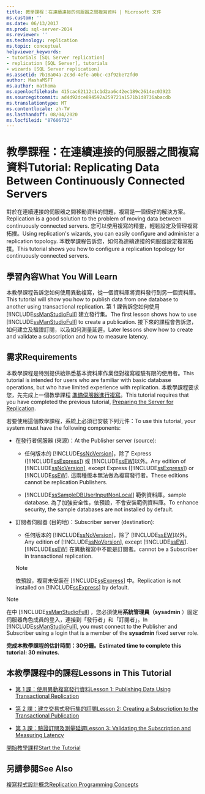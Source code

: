 ```yaml
---
title: 教學課程：在連續連接的伺服器之間複寫資料 | Microsoft 文件
ms.custom: ''
ms.date: 06/13/2017
ms.prod: sql-server-2014
ms.reviewer: ''
ms.technology: replication
ms.topic: conceptual
helpviewer_keywords:
- tutorials [SQL Server replication]
- replication [SQL Server], tutorials
- wizards [SQL Server replication]
ms.assetid: 7b18a04a-2c3d-4efe-a0bc-c3f92be72fd0
author: MashaMSFT
ms.author: mathoma
ms.openlocfilehash: 415cac62112c1c1d2aa6c42ec189c2614ec03923
ms.sourcegitcommit: ad4d92dce894592a259721a1571b1d8736abacdb
ms.translationtype: MT
ms.contentlocale: zh-TW
ms.lasthandoff: 08/04/2020
ms.locfileid: "87606732"
---
```

# <a name="tutorial-replicating-data-between-continuously-connected-servers"></a><span data-ttu-id="d21bc-102">教學課程：在連續連接的伺服器之間複寫資料</span><span class="sxs-lookup"><span data-stu-id="d21bc-102">Tutorial: Replicating Data Between Continuously Connected Servers</span></span>
  <span data-ttu-id="d21bc-103">對於在連續連接的伺服器之間移動資料的問題，複寫是一個很好的解決方案。</span><span class="sxs-lookup"><span data-stu-id="d21bc-103">Replication is a good solution to the problem of moving data between continuously connected servers.</span></span> <span data-ttu-id="d21bc-104">您可以使用複寫的精靈，輕鬆設定及管理複寫拓撲。</span><span class="sxs-lookup"><span data-stu-id="d21bc-104">Using replication's wizards, you can easily configure and administer a replication topology.</span></span> <span data-ttu-id="d21bc-105">本教學課程告訴您，如何為連續連接的伺服器設定複寫拓撲。</span><span class="sxs-lookup"><span data-stu-id="d21bc-105">This tutorial shows you how to configure a replication topology for continuously connected servers.</span></span>  
  
## <a name="what-you-will-learn"></a><span data-ttu-id="d21bc-106">學習內容</span><span class="sxs-lookup"><span data-stu-id="d21bc-106">What You Will Learn</span></span>  
 <span data-ttu-id="d21bc-107">本教學課程告訴您如何使用異動複寫，從一個資料庫將資料發行到另一個資料庫。</span><span class="sxs-lookup"><span data-stu-id="d21bc-107">This tutorial will show you how to publish data from one database to another using transactional replication.</span></span> <span data-ttu-id="d21bc-108">第 1 課告訴您如何使用 [!INCLUDE[ssManStudioFull](../../includes/ssmanstudiofull-md.md)] 建立發行集。</span><span class="sxs-lookup"><span data-stu-id="d21bc-108">The first lesson shows how to use [!INCLUDE[ssManStudioFull](../../includes/ssmanstudiofull-md.md)] to create a publication.</span></span> <span data-ttu-id="d21bc-109">接下來的課程會告訴您，如何建立及驗證訂閱，以及如何測量延遲。</span><span class="sxs-lookup"><span data-stu-id="d21bc-109">Later lessons show how to create and validate a subscription and how to measure latency.</span></span>  
  
## <a name="requirements"></a><span data-ttu-id="d21bc-110">需求</span><span class="sxs-lookup"><span data-stu-id="d21bc-110">Requirements</span></span>  
 <span data-ttu-id="d21bc-111">本教學課程是特別提供給熟悉基本資料庫作業但對複寫經驗有限的使用者。</span><span class="sxs-lookup"><span data-stu-id="d21bc-111">This tutorial is intended for users who are familiar with basic database operations, but who have limited experience with replication.</span></span> <span data-ttu-id="d21bc-112">本教學課程要求您，先完成上一個教學課程 [準備伺服器進行複寫](tutorial-preparing-the-server-for-replication.md)。</span><span class="sxs-lookup"><span data-stu-id="d21bc-112">This tutorial requires that you have completed the previous tutorial, [Preparing the Server for Replication](tutorial-preparing-the-server-for-replication.md).</span></span>  
  
 <span data-ttu-id="d21bc-113">若要使用這個教學課程，系統上必須已安裝下列元件：</span><span class="sxs-lookup"><span data-stu-id="d21bc-113">To use this tutorial, your system must have the following components:</span></span>  
  
-   <span data-ttu-id="d21bc-114">在發行者伺服器 (來源)：</span><span class="sxs-lookup"><span data-stu-id="d21bc-114">At the Publisher server (source):</span></span>  
  
    -   <span data-ttu-id="d21bc-115">任何版本的 [!INCLUDE[ssNoVersion](../../includes/ssnoversion-md.md)]，除了 Express ([!INCLUDE[ssExpress](../../includes/ssexpress-md.md)]) 或 [!INCLUDE[ssEW](../../includes/ssew-md.md)]以外。</span><span class="sxs-lookup"><span data-stu-id="d21bc-115">Any edition of [!INCLUDE[ssNoVersion](../../includes/ssnoversion-md.md)], except Express ([!INCLUDE[ssExpress](../../includes/ssexpress-md.md)]) or [!INCLUDE[ssEW](../../includes/ssew-md.md)].</span></span> <span data-ttu-id="d21bc-116">這兩種版本無法做為複寫發行者。</span><span class="sxs-lookup"><span data-stu-id="d21bc-116">These editions cannot be replication Publishers.</span></span>  
  
    -   [!INCLUDE[ssSampleDBUserInputNonLocal](../../includes/sssampledbuserinputnonlocal-md.md)] <span data-ttu-id="d21bc-117">範例資料庫。</span><span class="sxs-lookup"><span data-stu-id="d21bc-117">sample database.</span></span> <span data-ttu-id="d21bc-118">為了加強安全性，依預設，不會安裝範例資料庫。</span><span class="sxs-lookup"><span data-stu-id="d21bc-118">To enhance security, the sample databases are not installed by default.</span></span>  
  
-   <span data-ttu-id="d21bc-119">訂閱者伺服器 (目的地)：</span><span class="sxs-lookup"><span data-stu-id="d21bc-119">Subscriber server (destination):</span></span>  
  
    -   <span data-ttu-id="d21bc-120">任何版本的 [!INCLUDE[ssNoVersion](../../includes/ssnoversion-md.md)]，除了 [!INCLUDE[ssEW](../../includes/ssew-md.md)]以外。</span><span class="sxs-lookup"><span data-stu-id="d21bc-120">Any edition of [!INCLUDE[ssNoVersion](../../includes/ssnoversion-md.md)], except [!INCLUDE[ssEW](../../includes/ssew-md.md)].</span></span> [!INCLUDE[ssEW](../../includes/ssew-md.md)] <span data-ttu-id="d21bc-121">在異動複寫中不能是訂閱者。</span><span class="sxs-lookup"><span data-stu-id="d21bc-121">cannot be a Subscriber in transactional replication.</span></span>  
  
    > [!NOTE]  
    >  <span data-ttu-id="d21bc-122">依預設，複寫未安裝在 [!INCLUDE[ssExpress](../../includes/ssexpress-md.md)] 中。</span><span class="sxs-lookup"><span data-stu-id="d21bc-122">Replication is not installed on [!INCLUDE[ssExpress](../../includes/ssexpress-md.md)] by default.</span></span>  
  
> [!NOTE]  
>  <span data-ttu-id="d21bc-123">在中 [!INCLUDE[ssManStudioFull](../../includes/ssmanstudiofull-md.md)] ，您必須使用**系統管理員（sysadmin** ）固定伺服器角色成員的登入，連接到「發行者」和「訂閱者」。</span><span class="sxs-lookup"><span data-stu-id="d21bc-123">In [!INCLUDE[ssManStudioFull](../../includes/ssmanstudiofull-md.md)], you must connect to the Publisher and Subscriber using a login that is a member of the **sysadmin** fixed server role.</span></span>  
  
 <span data-ttu-id="d21bc-124">**完成本教學課程的估計時間：30分鐘。**</span><span class="sxs-lookup"><span data-stu-id="d21bc-124">**Estimated time to complete this tutorial: 30 minutes.**</span></span>  
  
## <a name="lessons-in-this-tutorial"></a><span data-ttu-id="d21bc-125">本教學課程中的課程</span><span class="sxs-lookup"><span data-stu-id="d21bc-125">Lessons in This Tutorial</span></span>  
  
-   [<span data-ttu-id="d21bc-126">第 1 課：使用異動複寫發行資料</span><span class="sxs-lookup"><span data-stu-id="d21bc-126">Lesson 1: Publishing Data Using Transactional Replication</span></span>](lesson-1-publishing-data-using-transactional-replication.md)  
  
-   [<span data-ttu-id="d21bc-127">第 2 課：建立交易式發行集的訂閱</span><span class="sxs-lookup"><span data-stu-id="d21bc-127">Lesson 2: Creating a Subscription to the Transactional Publication</span></span>](lesson-2-creating-a-subscription-to-the-transactional-publication.md)  
  
-   [<span data-ttu-id="d21bc-128">第 3 課：驗證訂閱及測量延遲</span><span class="sxs-lookup"><span data-stu-id="d21bc-128">Lesson 3: Validating the Subscription and Measuring Latency</span></span>](lesson-3-validating-the-subscription-and-measuring-latency.md)  
  
 [<span data-ttu-id="d21bc-129">開始教學課程</span><span class="sxs-lookup"><span data-stu-id="d21bc-129">Start the Tutorial</span></span>](transactional/transactional-replication.md)  
  
## <a name="see-also"></a><span data-ttu-id="d21bc-130">另請參閱</span><span class="sxs-lookup"><span data-stu-id="d21bc-130">See Also</span></span>  
 [<span data-ttu-id="d21bc-131">複寫程式設計概念</span><span class="sxs-lookup"><span data-stu-id="d21bc-131">Replication Programming Concepts</span></span>](concepts/replication-programming-concepts.md)  
  
  
